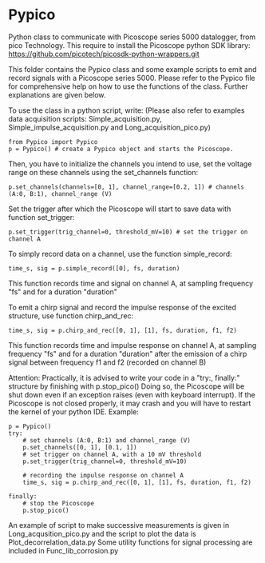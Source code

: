 # Pypico
Python class to communicate with Picoscope series 5000 datalogger, from pico Technology.
This require to install the Picoscope python SDK library: https://github.com/picotech/picosdk-python-wrappers.git

This folder contains the Pypico class and some example scripts to emit and record signals with a Picoscope series 5000.
Please refer to the Pypico file for comprehensive help on how to use the functions of the class.
Further explanations are given below.

To use the class in a python script, write: 
(Please also refer to examples data acquisition scripts: Simple_acquisition.py, Simple_impulse_acquisition.py and Long_acquisition_pico.py)

    from Pypico import Pypico
    p = Pypico() # create a Pypico object and starts the Picoscope.

Then, you have to initialize the channels you intend to use, set the voltage range on these channels using the set_channels function:

    p.set_channels(channels=[0, 1], channel_range=[0.2, 1]) # channels (A:0, B:1), channel_range (V)

Set the trigger after which the Picoscope will start to save data with function set_trigger:

    p.set_trigger(trig_channel=0, threshold_mV=10) # set the trigger on channel A

To simply record data on a channel, use the function simple_record:

    time_s, sig = p.simple_record([0], fs, duration) 
This function records time and signal on channel A, at sampling frequency "fs" and for a duration "duration"

To emit a chirp signal and record the impulse response of the excited structure, use function chirp_and_rec:

    time_s, sig = p.chirp_and_rec([0, 1], [1], fs, duration, f1, f2)
This function records time and impulse response on channel A, at sampling frequency "fs" and for a duration "duration"
after the emission of a chirp signal between frequency f1 and f2 (recorded on channel B)


Attention: Practically, it is advised to write your code in a "try:, finally:" structure by finishing with p.stop_pico()
Doing so, the Picoscope will be shut down even if an exception raises (even with keyboard interrupt).
If the Picoscope is not closed properly, it may crash and you will have to restart the kernel of your python IDE.
Example:

    p = Pypico()
    try:
        # set channels (A:0, B:1) and channel_range (V)
        p.set_channels([0, 1], [0.1, 1]) 
        # set trigger on channel A, with a 10 mV threshold
        p.set_trigger(trig_channel=0, threshold_mV=10) 

        # recording the impulse response on channel A
        time_s, sig = p.chirp_and_rec([0, 1], [1], fs, duration, f1, f2)

    finally:
        # stop the Picoscope
        p.stop_pico()
    
    
An example of script to make successive measurements is given in Long_acqusition_pico.py and the script to plot the data is Plot_decorrelation_data.py
Some utility functions for signal processing are included in Func_lib_corrosion.py
